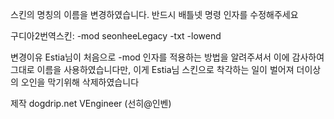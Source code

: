 스킨의 명칭의 이름을 변경하였습니다.
반드시 배틀넷 명령 인자를 수정해주세요

구디아2번역스킨:
 -mod seonheeLegacy -txt -lowend


변경이유
 Estia님이 처음으로 -mod 인자를 적용하는 방법을 알려주셔서 이에 감사하여 그대로 이름을 사용하였습니다만, 이게 Estia님 스킨으로 착각하는 일이 벌어져 더이상의 오인을 막기위해 삭제하였습니다

제작
dogdrip.net VEngineer (선히@인벤)
